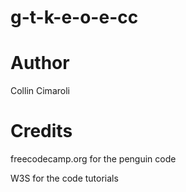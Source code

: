 # g-t-k-e-o-e-cc
# Author
  <p1>Collin Cimaroli</p1>
# Credits
  <p1>freecodecamp.org for the penguin code</p1>
  <p>W3S for the code tutorials</p>
